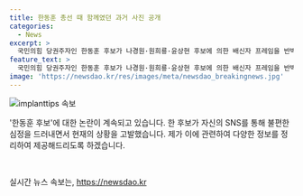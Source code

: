 ```yaml
---
title: 한동훈 총선 때 함께였던 과거 사진 공개
categories:
  - News
excerpt: >
  국민의힘 당권주자인 한동훈 후보가 나경원·원희룡·윤상현 후보에 의한 배신자 프레임을 반박했다. SNS에 출마 당시 지역에서의 지원 유세 사진을 게시하며 협상에 참여한 사실을 강조했다. 또한, 당 대표 선거가 인신공격이 아닌 미래를 고민하는 장이 되길 바라는 바램과, 황운하 원내대표의 비난에 강한 의지를 드러내며 마약 음모론에 대해 꼬집었다. 이는 현재의 정치적 공세와 당 대표 선거에 대한 그의 심경을 보여주는 것으로 평가된다.
feature_text: >
  국민의힘 당권주자인 한동훈 후보가 나경원·원희룡·윤상현 후보에 의한 배신자 프레임을 반박했다. SNS에 출마 당시 지역에서의 지원 유세 사진을 게시하며 협상에 참여한 사실을 강조했다. 또한, 당 대표 선거가 인신공격이 아닌 미래를 고민하는 장이 되길 바라는 바램과, 황운하 원내대표의 비난에 강한 의지를 드러내며 마약 음모론에 대해 꼬집었다. 이는 현재의 정치적 공세와 당 대표 선거에 대한 그의 심경을 보여주는 것으로 평가된다.
image: 'https://newsdao.kr/res/images/meta/newsdao_breakingnews.jpg'
---
```


<p><img src="https://newsdao.kr/res/images/meta/newsdao_breakingnews.jpg" alt="implanttips 속보" /></p>

<p>'한동훈 후보'에 대한 논란이 계속되고 있습니다. 한 후보가 자신의 SNS를 통해 불편한 심정을 드러내면서 현재의 상황을 고발했습니다. 제가 이에 관련하여 다양한 정보를 정리하여 제공해드리도록 하겠습니다.</p>

<p data-ke-size="size16">&nbsp;</p>
실시간 뉴스 속보는, <a href="https://newsdao.kr" rel="dofollow">https://newsdao.kr</a>


